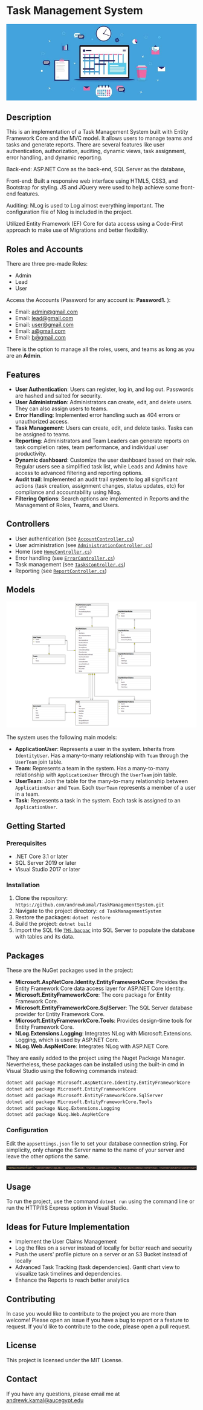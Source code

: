 # Task Management System
![alt text](https://github.com/andrewkamal/TaskManagementSystem/blob/master/TaskManagementSystem/wwwroot/images/TMS.jpg)
## Description

This is an implementation of a Task Management System built with Entity Framework Core and the MVC model. It allows users to manage teams and tasks and generate reports. There are several features like user authentication, authorization, auditing, dynamic views, task assignment, error handling, and dynamic reporting. 

Back-end: ASP.NET Core as the back-end, SQL Server as the database,

Front-end: Built a responsive web interface using HTML5, CSS3, and Bootstrap for styling. JS and JQuery were used to help achieve some front-end features.

Auditing: NLog is used to Log almost everything important. The configuration file of Nlog is included in the project.

Utilized Entity Framework (EF) Core for data access using a Code-First approach to make use of Migrations and better flexibility.


## Roles and Accounts

There are three pre-made Roles: 
- Admin
- Lead
- User

Access the Accounts (Password for any account is: **Password1.** ): 
- Email: admin@gmail.com
- Email: lead@gmail.com
- Email: user@gmail.com
- Email: a@gmail.com
- Email: b@gmail.com

There is the option to manage all the roles, users, and teams as long as you are an **Admin**.


## Features

- **User Authentication**: Users can register, log in, and log out. Passwords are hashed and salted for security.
- **User Administration**: Administrators can create, edit, and delete users. They can also assign users to teams.
- **Error Handling**: Implemented error handling such as 404 errors or unauthorized access.
- **Task Management**: Users can create, edit, and delete tasks. Tasks can be assigned to teams.
- **Reporting**: Administrators and Team Leaders can generate reports on task completion rates, team performance, and individual user productivity.
- **Dynamic dashboard**: Customize the user dashboard based on their role. Regular users see a simplified task list, while Leads and Admins have access to advanced filtering and reporting options.
- **Audit trail**: Implemented an audit trail system to log all significant actions (task creation, assignment changes, status updates, etc) for compliance and accountability using Nlog.
- **Filtering Options**: Search options are implemented in Reports and the Management of Roles, Teams, and Users.

## Controllers

- User authentication (see [`AccountController.cs`](TaskManagementSystem/Controllers/AccountController.cs))
- User administration (see [`AdministrationController.cs`](TaskManagementSystem/Controllers/AdministrationController.cs))
- Home (see [`HomeController.cs`](TaskManagementSystem/Controllers/HomeController.cs))
- Error handling (see [`ErrorController.cs`](TaskManagementSystem/Controllers/ErrorController.cs))
- Task management (see [`TasksController.cs`](TaskManagementSystem/Controllers/TasksController.cs))
- Reporting (see [`ReportController.cs`](TaskManagementSystem/Controllers/ReportController.cs))


## Models

![alt text](https://github.com/andrewkamal/TaskManagementSystem/blob/master/TaskManagementSystem/wwwroot/images/ERD.png)

The system uses the following main models:

- **ApplicationUser**: Represents a user in the system. Inherits from `IdentityUser`. Has a many-to-many relationship with `Team` through the `UserTeam` join table.
- **Team**: Represents a team in the system. Has a many-to-many relationship with `ApplicationUser` through the `UserTeam` join table.
- **UserTeam**: Join the table for the many-to-many relationship between `ApplicationUser` and `Team`. Each `UserTeam` represents a member of a user in a team.
- **Task**: Represents a task in the system. Each task is assigned to an `ApplicationUser`.

## Getting Started

### Prerequisites

- .NET Core 3.1 or later
- SQL Server 2019 or later
- Visual Studio 2017 or later

### Installation

1. Clone the repository: `https://github.com/andrewkamal/TaskManagementSystem.git`
2. Navigate to the project directory: `cd TaskManagementSystem`
3. Restore the packages: `dotnet restore`
4. Build the project: `dotnet build`
5. Import the SQL file [`TMS.bacpac`](https://github.com/andrewkamal/TaskManagementSystem/blob/master/TSM.bacpac) into SQL Server to populate the database with tables and its data.

## Packages

These are the NuGet packages used in the project:

- **Microsoft.AspNetCore.Identity.EntityFrameworkCore**: Provides the Entity Framework Core data access layer for ASP.NET Core Identity.
- **Microsoft.EntityFrameworkCore**: The core package for Entity Framework Core.
- **Microsoft.EntityFrameworkCore.SqlServer**: The SQL Server database provider for Entity Framework Core.
- **Microsoft.EntityFrameworkCore.Tools**: Provides design-time tools for Entity Framework Core.
- **NLog.Extensions.Logging**: Integrates NLog with Microsoft.Extensions. Logging, which is used by ASP.NET Core.
- **NLog.Web.AspNetCore**: Integrates NLog with ASP.NET Core.

They are easily added to the project using the Nuget Package Manager. Nevertheless, these packages can be installed using the built-in cmd in Visual Studio using the following commands instead:

```bash
dotnet add package Microsoft.AspNetCore.Identity.EntityFrameworkCore
dotnet add package Microsoft.EntityFrameworkCore
dotnet add package Microsoft.EntityFrameworkCore.SqlServer
dotnet add package Microsoft.EntityFrameworkCore.Tools
dotnet add package NLog.Extensions.Logging
dotnet add package NLog.Web.AspNetCore
```

### Configuration

Edit the `appsettings.json` file to set your database connection string. For simplicity, only change the Server name to the name of your server and leave the other options the same.

![alt text](https://github.com/andrewkamal/TaskManagementSystem/blob/master/TaskManagementSystem/wwwroot/images/appsettings.png)

## Usage

To run the project, use the command `dotnet run` using the command line or run the HTTP/IIS Express option in Visual Studio.

## Ideas for Future Implementation
- Implement the User Claims Management
- Log the files on a server instead of locally for better reach and security
- Push the users' profile picture on a server or an S3 Bucket instead of locally
- Advanced Task Tracking (task dependencies). Gantt chart view to visualize task timelines and dependencies.
- Enhance the Reports to reach better analytics

## Contributing

In case you would like to contribute to the project you are more than welcome! Please open an issue if you have a bug to report or a feature to request. If you'd like to contribute to the code, please open a pull request.

## License

This project is licensed under the MIT License.

## Contact

If you have any questions, please email me at andrewk.kamal@aucegypt.edu
